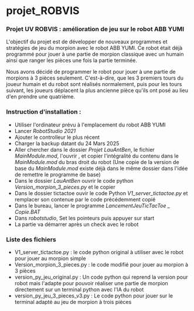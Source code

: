 # projet_ROBVIS
### Projet UV ROBVIS : amélioration de jeu sur le robot ABB YUMI

L'objectif du projet est de développer de nouveaux programmes et stratégies de jeu du morpion avec le robot ABB YUMI.
Ce robot était déjà programmé pour jouer à une partie de morpion classique avec un humain ainsi que ranger les pièces une fois la partie terminée.

Nous avons décidé de programmer le robot pour jouer à une partie de morpions à 3 pièces seulement. C'est-à-dire, que les 3 premiers tours du joueur humain et du robot sont réalisés normalement, puis pour les tours suivant, les joueurs déplacent la plus ancienne pièce qu'ils ont posé au lieu d'en prendre une quatrième.

### Instruction d'installation : 

 - Utiliser l'ordinateur prévu à l'emplacement du robot ABB YUMI
 - Lancer *RobotStudio 2021*
 - Ajouter le controlleur le plus récent
 - Charger la backup datant du 24 Mars 2025
 - Aller chercher dans le dossier *Projet LauAntBen*, le fichier *MainModule.mod*, l'ouvrir , et copier l'intégralité du contenu dans le *MainModule.mod* du bras droit du robot (Une copie de la version de base du *MainModule.mod* existe déjà dans le même dossier dans l'idée de remettre le programme de base)
 - Dans le dossier *LauAntBen* ouvrir le code python *Version_morpion_3_pieces.py* et le copier
 - Dans le dossier tictactoe ouvir le code Python *V1_server_tictactoe.py* et remplacer son contenue par le code précédemment copié
 - Dans le bureau, lancer le programme *LancementJeuTicTacToe _ Copie.BAT*
 - Dans *robotstudio*, Set les pointeurs puis appuyer sur start
 - La partie va démarrer après un check avec le robot 

### Liste des fichiers 

- V1_server_tictactoe.py : le code python original à utiliser avec le robot pour jouer au morpion simple
- Version_morpion_3_pieces.py : le code modifié pour jouer au morpion à 3 pièces
- version_py_jeu_original.py : Un code python qui reprend la version pour robot mais l'adapte pour pouvoir réaliser une partie de morpion directement sur un terminal python avec l'IA du robot
- version_py_jeu_3_pieces_v3.py : Le code python pour jouer sur le terminal adapté au jeu de morpion à trois pièces
